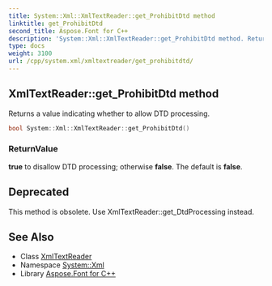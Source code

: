 ```yaml
---
title: System::Xml::XmlTextReader::get_ProhibitDtd method
linktitle: get_ProhibitDtd
second_title: Aspose.Font for C++
description: 'System::Xml::XmlTextReader::get_ProhibitDtd method. Returns a value indicating whether to allow DTD processing in C++.'
type: docs
weight: 3100
url: /cpp/system.xml/xmltextreader/get_prohibitdtd/
---
```

## XmlTextReader::get_ProhibitDtd method


Returns a value indicating whether to allow DTD processing.

```cpp
bool System::Xml::XmlTextReader::get_ProhibitDtd()
```


### ReturnValue

**true** to disallow DTD processing; otherwise **false**. The default is **false**.

## Deprecated
This method is obsolete. Use XmlTextReader::get_DtdProcessing instead. 

## See Also

* Class [XmlTextReader](../)
* Namespace [System::Xml](../../)
* Library [Aspose.Font for C++](../../../)
